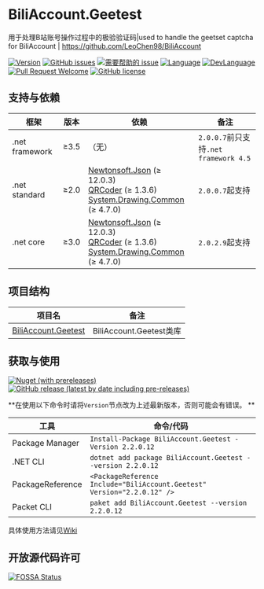 # BiliAccount.Geetest
用于处理B站账号操作过程中的极验验证码|used to handle the geetset captcha for BiliAccount | https://github.com/LeoChen98/BiliAccount

[![Version](https://img.shields.io/github/release/LeoChen98/BiliAccount.Geetest.svg?label=Version)](https://github.com/LeoChen98/BiliAccount.Geetest/releases)
[![GitHub issues](https://img.shields.io/github/issues/LeoChen98/BiliAccount.Geetest.svg)](https://github.com/LeoChen98/BiliAccount.Geetest/issues)
[![需要帮助的 issue](https://img.shields.io/github/issues/LeoChen98/BiliAccount.Geetest/help%20wanted.svg?label=需要帮助的%20issue)](https://github.com/LeoChen98/BiliAccount.Geetest/issues?q=is%3Aissue+is%3Aopen+label%3A%22help+wanted%22)
[![Language](https://img.shields.io/badge/%E8%AF%AD%E8%A8%80-%E4%B8%AD%E6%96%87-brightgreen.svg)](#)
[![DevLanguage](https://img.shields.io/badge/%E5%BC%80%E5%8F%91%E8%AF%AD%E8%A8%80-C%23-brightgreen.svg)](#)
[![Pull Request Welcome](https://img.shields.io/badge/Pull%20request-welcome-brightgreen.svg)](#)
[![GitHub license](https://img.shields.io/github/license/LeoChen98/BiliAccount.Geetest.svg)](https://github.com/LeoChen98/BiliAccount.Geetest/blob/master/LICENSE)

## 支持与依赖
框架|版本|依赖|备注
---|---|---|---
.net framework|≥3.5|（无）|`2.0.0.7`前只支持`.net framework 4.5`
.net standard|≥2.0|[Newtonsoft.Json](//github.com/JamesNK/Newtonsoft.Json) (≥ 12.0.3)<br/>[QRCoder](//github.com/codebude/QRCoder/) (≥ 1.3.6)<br/>[System.Drawing.Common](//github.com/dotnet/corefx) (≥ 4.7.0)|`2.0.0.7`起支持
.net core|≥3.0|[Newtonsoft.Json](//github.com/JamesNK/Newtonsoft.Json) (≥ 12.0.3)<br/>[QRCoder](//github.com/codebude/QRCoder/) (≥ 1.3.6)<br/>[System.Drawing.Common](//github.com/dotnet/corefx) (≥ 4.7.0)|`2.0.2.9`起支持

## 项目结构
项目名|备注
--|--
[BiliAccount.Geetest](https://github.com/LeoChen98/BiliAccount.Geetest/wiki/BiliAccount)|BiliAccount.Geetest类库

## 获取与使用

[![Nuget (with prereleases)](https://img.shields.io/nuget/vpre/BiliAccount.Geetest?color=%23004080&logo=nuget)](https://www.nuget.org/packages/BiliAccount.Geetest/)
[![GitHub release (latest by date including pre-releases)](https://img.shields.io/github/v/release/LeoChen98/BiliAccount.Geetest?include_prereleases&logo=github)](https://github.com/LeoChen98/BiliAccount.Geetest/releases/latest)

**在使用以下命令时请将`Version`节点改为上述最新版本，否则可能会有错误。 **

工具|命令/代码
--|--
Package Manager|`Install-Package BiliAccount.Geetest -Version 2.2.0.12`
.NET CLI|`dotnet add package BiliAccount.Geetest --version 2.2.0.12`
PackageReference|`<PackageReference Include="BiliAccount.Geetest" Version="2.2.0.12" />`
Packet CLI|`paket add BiliAccount.Geetest --version 2.2.0.12`

具体使用方法请见[Wiki](https://github.com/LeoChen98/BiliAccount.Geetest/wiki)

## 开放源代码许可
[![FOSSA Status](https://app.fossa.io/api/projects/git%2Bgithub.com%2FLeoChen98%2FBiliAccount.Geetest.svg?type=large)](https://app.fossa.io/projects/git%2Bgithub.com%2FLeoChen98%2FBiliAccount.Geetest?ref=badge_large)
